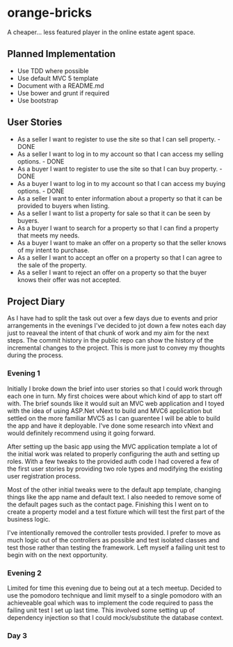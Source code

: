 # orange-bricks
A cheaper... less featured player in the online estate agent space.

## Planned Implementation

* Use TDD where possible
* Use default MVC 5 template
* Document with a README.md
* Use bower and grunt if required
* Use bootstrap

## User Stories

* As a seller I want to register to use the site so that I can sell property. - DONE
* As a seller I want to log in to my account so that I can access my selling options. - DONE
* As a buyer I want to register to use the site so that I can buy property. - DONE
* As a buyer I want to log in to my account so that I can access my buying options. - DONE
* As a seller I want to enter information about a property so that it can be provided to buyers when listing.
* As a seller I want to list a property for sale so that it can be seen by buyers.
* As a buyer I want to search for a property so that I can find a property that meets my needs.
* As a buyer I want to make an offer on a property so that the seller knows of my intent to purchase.
* As a seller I want to accept an offer on a property so that I can agree to the sale of the property.
* As a seller I want to reject an offer on a property so that the buyer knows their offer was not accepted.

## Project Diary

As I have had to split the task out over a few days due to events and prior arrangements in the evenings I've decided to jot down a few notes each day just to reaveal the intent of that chunk of work and my aim for the next steps. The commit history in the public repo can show the history of the incremental changes to the project. This is more just to convey my thoughts during the process.

### Evening 1

Initially I broke down the brief into user stories so that I could work through each one in turn. My first choices were about which kind of app to start off with. The brief sounds like it would suit an MVC web application and I toyed with the idea of using ASP.Net vNext to build and MVC6 application but settled on the more familiar MVC5 as I can guarentee I will be able to build the app and have it deployable. I've done some research into vNext and would definitely recommend using it going forward.

After setting up the basic app using the MVC application template a lot of the initial work was related to properly configuring the auth and setting up roles. With a few tweaks to the provided auth code I had covered a few of the first user stories by providing two role types and modifying the existing user registration process.

Most of the other initial tweaks were to the default app template, changing things like the app name and default text. I also needed to remove some of the default pages such as the contact page. Finishing this I went on to create a property model and a test fixture which will test the first part of the business logic.

I've intentionally removed the controller tests provided. I prefer to move as much logic out of the controllers as possible and test isolated classes and test those rather than testing the framework. Left myself a failing unit test to begin with on the next opportunity.

### Evening 2

Limited for time this evening due to being out at a tech meetup. Decided to use the pomodoro technique and limit myself to a single pomodoro with an achieveable goal which was to implement the code required to pass the failing unit test I set up last time. This involved some setting up of dependency injection so that I could mock/substitute the database context.

### Day 3



